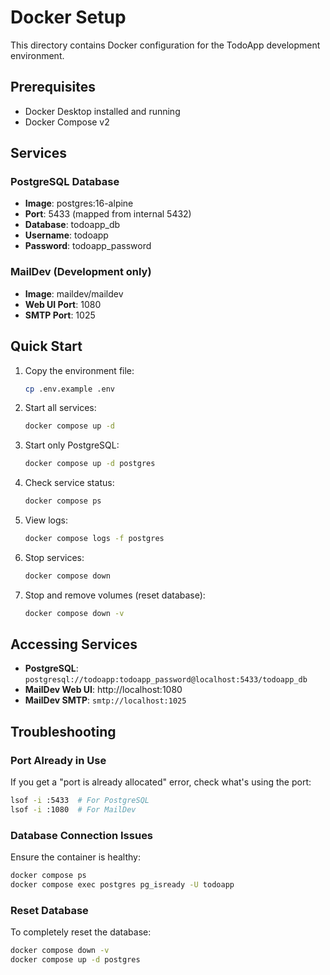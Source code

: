 # Docker Setup

This directory contains Docker configuration for the TodoApp development environment.

## Prerequisites

- Docker Desktop installed and running
- Docker Compose v2

## Services

### PostgreSQL Database
- **Image**: postgres:16-alpine
- **Port**: 5433 (mapped from internal 5432)
- **Database**: todoapp_db
- **Username**: todoapp
- **Password**: todoapp_password

### MailDev (Development only)
- **Image**: maildev/maildev
- **Web UI Port**: 1080
- **SMTP Port**: 1025

## Quick Start

1. Copy the environment file:
   ```bash
   cp .env.example .env
   ```

2. Start all services:
   ```bash
   docker compose up -d
   ```

3. Start only PostgreSQL:
   ```bash
   docker compose up -d postgres
   ```

4. Check service status:
   ```bash
   docker compose ps
   ```

5. View logs:
   ```bash
   docker compose logs -f postgres
   ```

6. Stop services:
   ```bash
   docker compose down
   ```

7. Stop and remove volumes (reset database):
   ```bash
   docker compose down -v
   ```

## Accessing Services

- **PostgreSQL**: `postgresql://todoapp:todoapp_password@localhost:5433/todoapp_db`
- **MailDev Web UI**: http://localhost:1080
- **MailDev SMTP**: `smtp://localhost:1025`

## Troubleshooting

### Port Already in Use
If you get a "port is already allocated" error, check what's using the port:
```bash
lsof -i :5433  # For PostgreSQL
lsof -i :1080  # For MailDev
```

### Database Connection Issues
Ensure the container is healthy:
```bash
docker compose ps
docker compose exec postgres pg_isready -U todoapp
```

### Reset Database
To completely reset the database:
```bash
docker compose down -v
docker compose up -d postgres
```